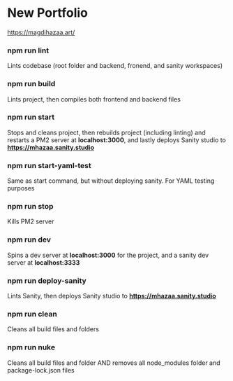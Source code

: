 # New Portfolio

https://magdihazaa.art/

### npm run lint

Lints codebase (root folder and backend, fronend, and sanity workspaces)

### npm run build

Lints project, then compiles both frontend and backend files

### npm run start

Stops and cleans project, then rebuilds project (including linting) and restarts a PM2 server at **localhost:3000**, and lastly deploys Sanity studio to **https://mhazaa.sanity.studio**

### npm run start-yaml-test

Same as start command, but without deploying sanity. For YAML testing purposes

### npm run stop

Kills PM2 server

### npm run dev

Spins a dev server at **localhost:3000** for the project, and a sanity dev server at **localhost:3333**

### npm run deploy-sanity

Lints Sanity, then deploys Sanity studio to **https://mhazaa.sanity.studio**

### npm run clean

Cleans all build files and folders

### npm run nuke

Cleans all build files and folder AND removes all node_modules folder and package-lock.json files